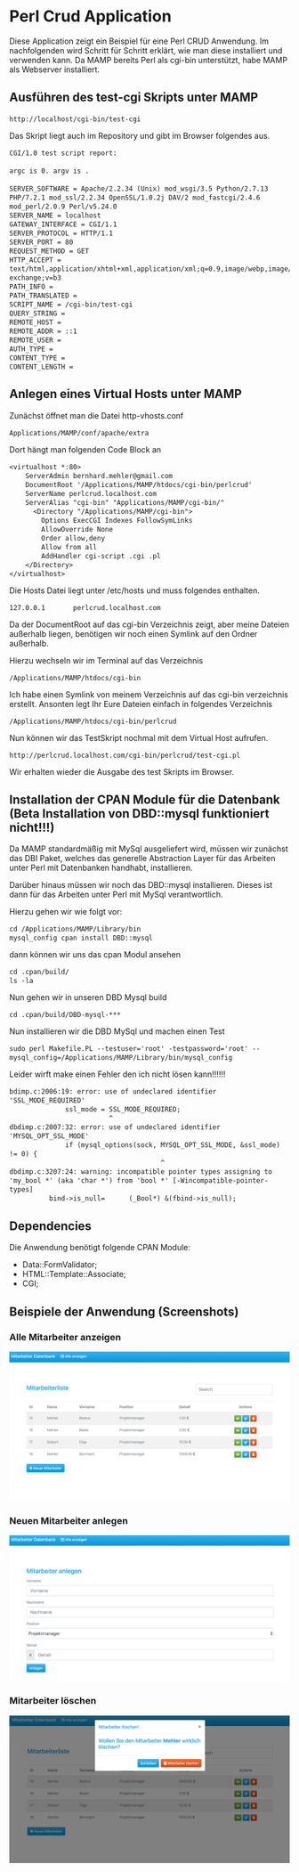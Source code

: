 # Perl Crud Application

Diese Application zeigt ein Beispiel für eine Perl CRUD Anwendung. Im nachfolgenden wird Schritt für Schritt erklärt, wie man diese installiert und verwenden kann. Da MAMP bereits Perl als cgi-bin unterstützt, habe MAMP als Webserver installiert.

## Ausführen des test-cgi Skripts unter MAMP

```
http://localhost/cgi-bin/test-cgi
```

Das Skript liegt auch im Repository und gibt im Browser folgendes aus.

```
CGI/1.0 test script report:

argc is 0. argv is .

SERVER_SOFTWARE = Apache/2.2.34 (Unix) mod_wsgi/3.5 Python/2.7.13 PHP/7.2.1 mod_ssl/2.2.34 OpenSSL/1.0.2j DAV/2 mod_fastcgi/2.4.6 mod_perl/2.0.9 Perl/v5.24.0
SERVER_NAME = localhost
GATEWAY_INTERFACE = CGI/1.1
SERVER_PROTOCOL = HTTP/1.1
SERVER_PORT = 80
REQUEST_METHOD = GET
HTTP_ACCEPT = text/html,application/xhtml+xml,application/xml;q=0.9,image/webp,image/apng,*/*;q=0.8,application/signed-exchange;v=b3
PATH_INFO = 
PATH_TRANSLATED = 
SCRIPT_NAME = /cgi-bin/test-cgi
QUERY_STRING = 
REMOTE_HOST =
REMOTE_ADDR = ::1
REMOTE_USER =
AUTH_TYPE =
CONTENT_TYPE =
CONTENT_LENGTH =
```

## Anlegen eines Virtual Hosts unter MAMP

Zunächst öffnet man die Datei http-vhosts.conf

```
Applications/MAMP/conf/apache/extra
```

Dort hängt man folgenden Code Block an

```
<virtualhost *:80>
    ServerAdmin bernhard.mehler@gmail.com
    DocumentRoot '/Applications/MAMP/htdocs/cgi-bin/perlcrud'
    ServerName perlcrud.localhost.com
    ServerAlias "cgi-bin" "Applications/MAMP/cgi-bin/"
      <Directory "/Applications/MAMP/cgi-bin">
	    Options ExecCGI Indexes FollowSymLinks        
	    AllowOverride None
        Order allow,deny
        Allow from all
        AddHandler cgi-script .cgi .pl
    </Directory>
</virtualhost>
```

Die Hosts Datei liegt unter /etc/hosts und muss folgendes enthalten.

```
127.0.0.1       perlcrud.localhost.com
```

Da der DocumentRoot auf das cgi-bin Verzeichnis zeigt, aber meine Dateien außerhalb liegen, benötigen wir noch einen Symlink auf den Ordner außerhalb.

Hierzu wechseln wir im Terminal auf das Verzeichnis 
```
/Applications/MAMP/htdocs/cgi-bin
```

Ich habe einen Symlink von meinem Verzeichnis auf das cgi-bin verzeichnis erstellt. Ansonten legt Ihr Eure Dateien einfach in folgendes Verzeichnis

```
/Applications/MAMP/htdocs/cgi-bin/perlcrud
```

Nun können wir das TestSkript nochmal mit dem Virtual Host aufrufen.

```
http://perlcrud.localhost.com/cgi-bin/perlcrud/test-cgi.pl
```

Wir erhalten wieder die Ausgabe des test Skripts im Browser.

## Installation der CPAN Module für die Datenbank (Beta Installation von DBD::mysql funktioniert nicht!!!)

Da MAMP standardmäßig mit MySql ausgeliefert wird, müssen wir zunächst das DBI Paket, welches das generelle Abstraction Layer für das Arbeiten unter Perl mit Datenbanken handhabt, installieren.

Darüber hinaus müssen wir noch das DBD::mysql installieren. Dieses ist dann für das Arbeiten unter Perl mit MySql verantwortlich.

Hierzu gehen wir wie folgt vor:

```
cd /Applications/MAMP/Library/bin
mysql_config cpan install DBD::mysql
```

dann können wir uns das cpan Modul ansehen

```
cd .cpan/build/
ls -la
```

Nun gehen wir in unseren DBD Mysql build

```
cd .cpan/build/DBD-mysql-***
```

Nun installieren wir die DBD MySql und machen einen Test

```
sudo perl Makefile.PL --testuser='root' -testpassword='root' --mysql_config=/Applications/MAMP/Library/bin/mysql_config
```

Leider wirft make einen Fehler den ich nicht lösen kann!!!!!!

```
bdimp.c:2006:19: error: use of undeclared identifier 'SSL_MODE_REQUIRED'
              ssl_mode = SSL_MODE_REQUIRED;
                         ^
dbdimp.c:2007:32: error: use of undeclared identifier 'MYSQL_OPT_SSL_MODE'
              if (mysql_options(sock, MYSQL_OPT_SSL_MODE, &ssl_mode) != 0) {
                                      ^
dbdimp.c:3207:24: warning: incompatible pointer types assigning to 'my_bool *' (aka 'char *') from 'bool *' [-Wincompatible-pointer-types]
          bind->is_null=      (_Bool*) &(fbind->is_null);
```

## Dependencies

Die Anwendung benötigt folgende CPAN Module:

- Data::FormValidator;
- HTML::Template::Associate;
- CGI;

## Beispiele der Anwendung (Screenshots)

### Alle Mitarbeiter anzeigen

![alt text](https://github.com/bmehler/perl_crud/blob/develop/images/Bildschirmfoto%202019-09-30%20um%2016.15.40.png?raw=true?raw=true?raw=true "Alle Mitarbeiter anzeigen")

### Neuen Mitarbeiter anlegen

![alt text](https://github.com/bmehler/perl_crud/blob/develop/images/Bildschirmfoto%202019-09-30%20um%2016.11.59.png?raw=true "Mitarbeiter anlegen")

### Mitarbeiter löschen

![alt text](https://github.com/bmehler/perl_crud/blob/develop/images/Bildschirmfoto%202019-09-30%20um%2016.12.16.png?raw=true?raw=true "Mitarbeiter löschen")

